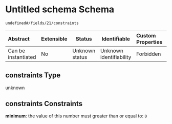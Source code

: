 # Untitled schema Schema

```txt
undefined#/fields/21/constraints
```




| Abstract            | Extensible | Status         | Identifiable            | Custom Properties | Additional Properties | Access Restrictions | Defined In                                                              |
| :------------------ | ---------- | -------------- | ----------------------- | :---------------- | --------------------- | ------------------- | ----------------------------------------------------------------------- |
| Can be instantiated | No         | Unknown status | Unknown identifiability | Forbidden         | Allowed               | none                | [link.schema.json\*](../../out/link.schema.json "open original schema") |

## constraints Type

unknown

## constraints Constraints

**minimum**: the value of this number must greater than or equal to: `0`
